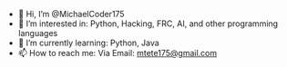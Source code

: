 - 👋 Hi, I’m @MichaelCoder175
- 👀 I’m interested in: Python, Hacking, FRC, AI, and other programming languages
- 🌱 I’m currently learning: Python, Java
- 📫 How to reach me: Via Email: mtete175@gmail.com

<!---
MichaelCoder175/MichaelCoder175 is a ✨ special ✨ repository because its `README.md` (this file) appears on your GitHub profile.
You can click the Preview link to take a look at your changes.
--->
